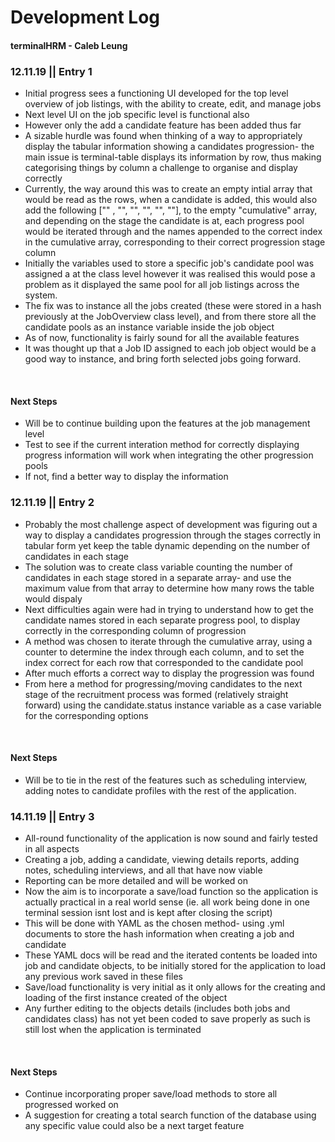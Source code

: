 # Development Log
#### terminalHRM - Caleb Leung

### 12.11.19 || Entry 1
* Initial progress sees a functioning UI developed for the top level overview of job listings, with the ability to create, edit, and manage jobs
* Next level UI on the job specific level is functional also
* However only the add a candidate feature has been added thus far
* A sizable hurdle was found when thinking of a way to appropriately display the tabular information showing a candidates progression- the main issue is terminal-table displays its information by row, thus making categorising things by column a challenge to organise and display correctly
* Currently, the way around this was to create an empty intial array that would be read as the rows, when a candidate is added, this would also add the following ["" , "", "", "", "", ""], to the empty "cumulative" array, and depending on the stage the candidate is at, each progress pool would be iterated through and the names appended to the correct index in the cumulative array, corresponding to their correct progression stage column
* Initially the  variables used to store a specific job's candidate pool was assigned a at the class level however it was realised this would pose a problem as it displayed the same pool for all job listings across the system. 
* The fix was to instance all the jobs created (these were stored in a hash previously at the JobOverview class level), and from there store all the candidate pools as an instance variable inside the job object
* As of now, functionality is fairly sound for all the available features
* It was thought up that a Job ID assigned to each job object would be a good way to instance, and bring forth selected jobs going forward.

<br> 

#### Next Steps
* Will be to continue building upon the features at the job management level
* Test to see if the current interation method for correctly displaying progress information will work when integrating the other progression pools
* If not, find a better way to display the information

### 12.11.19 || Entry 2
* Probably the most challenge aspect of development was figuring out a way to display a candidates progression through the stages correctly in tabular form yet keep the table dynamic depending on the number of candidates in each stage
* The solution was to create class variable counting the number of candidates in each stage stored in a separate array- and use the maximum value from that array to determine how many rows the table would dispaly 
* Next difficulties again were had in trying to understand how to get the candidate names stored in each separate progress pool, to display correctly in the corresponding column of progression
* A method was chosen to iterate through the cumulative array, using a counter to determine the index through each column, and to set the index correct for each row that corresponded to the candidate pool 
* After much efforts a correct way to display the progression was found
* From here a method for progressing/moving candidates to the next stage of the recruitment process was formed (relatively straight forward) using the candidate.status instance variable as a case variable for the corresponding options

<br> 

#### Next Steps
* Will be to tie in the rest of the features such as scheduling interview, adding notes to candidate profiles with the rest of the application.

### 14.11.19 || Entry 3
* All-round functionality of the application is now sound and fairly tested in all aspects
* Creating a job, adding a candidate, viewing details reports, adding notes, scheduling interviews, and all that have now viable
* Reporting can be more detailed and will be worked on
* Now the aim is to incorporate a save/load function so the application is actually practical in a real world sense (ie. all work being done in one terminal session isnt lost and is kept after closing the script)
* This will be done with YAML as the chosen method- using .yml documents to store the hash information when creating a job and candidate
* These YAML docs will be read and the iterated contents be loaded into job and candidate objects, to be initially stored for the application to load any previous work saved in these files
* Save/load functionality is very initial as it only allows for the creating and loading of the first instance created of the object
* Any further editing to the objects details (includes both jobs and candidates class) has not yet been coded to save properly as such is still lost when the application is terminated

<br> 

#### Next Steps
* Continue incorporating proper save/load methods to store all progressed worked on
* A suggestion for creating a total search function of the database using any specific value could also be a next target feature



